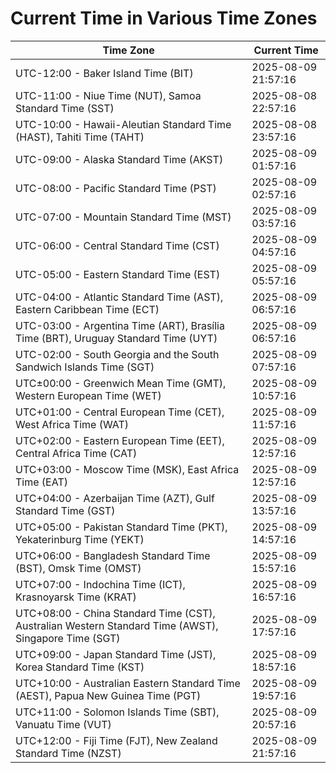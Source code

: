 # Current Time in Various Time Zones

| Time Zone | Current Time |
|-----------|--------------|
| UTC-12:00 - Baker Island Time (BIT) | 2025-08-09 21:57:16 |
| UTC-11:00 - Niue Time (NUT), Samoa Standard Time (SST) | 2025-08-08 22:57:16 |
| UTC-10:00 - Hawaii-Aleutian Standard Time (HAST), Tahiti Time (TAHT) | 2025-08-08 23:57:16 |
| UTC-09:00 - Alaska Standard Time (AKST) | 2025-08-09 01:57:16 |
| UTC-08:00 - Pacific Standard Time (PST) | 2025-08-09 02:57:16 |
| UTC-07:00 - Mountain Standard Time (MST) | 2025-08-09 03:57:16 |
| UTC-06:00 - Central Standard Time (CST) | 2025-08-09 04:57:16 |
| UTC-05:00 - Eastern Standard Time (EST) | 2025-08-09 05:57:16 |
| UTC-04:00 - Atlantic Standard Time (AST), Eastern Caribbean Time (ECT) | 2025-08-09 06:57:16 |
| UTC-03:00 - Argentina Time (ART), Brasília Time (BRT), Uruguay Standard Time (UYT) | 2025-08-09 06:57:16 |
| UTC-02:00 - South Georgia and the South Sandwich Islands Time (SGT) | 2025-08-09 07:57:16 |
| UTC±00:00 - Greenwich Mean Time (GMT), Western European Time (WET) | 2025-08-09 10:57:16 |
| UTC+01:00 - Central European Time (CET), West Africa Time (WAT) | 2025-08-09 11:57:16 |
| UTC+02:00 - Eastern European Time (EET), Central Africa Time (CAT) | 2025-08-09 12:57:16 |
| UTC+03:00 - Moscow Time (MSK), East Africa Time (EAT) | 2025-08-09 12:57:16 |
| UTC+04:00 - Azerbaijan Time (AZT), Gulf Standard Time (GST) | 2025-08-09 13:57:16 |
| UTC+05:00 - Pakistan Standard Time (PKT), Yekaterinburg Time (YEKT) | 2025-08-09 14:57:16 |
| UTC+06:00 - Bangladesh Standard Time (BST), Omsk Time (OMST) | 2025-08-09 15:57:16 |
| UTC+07:00 - Indochina Time (ICT), Krasnoyarsk Time (KRAT) | 2025-08-09 16:57:16 |
| UTC+08:00 - China Standard Time (CST), Australian Western Standard Time (AWST), Singapore Time (SGT) | 2025-08-09 17:57:16 |
| UTC+09:00 - Japan Standard Time (JST), Korea Standard Time (KST) | 2025-08-09 18:57:16 |
| UTC+10:00 - Australian Eastern Standard Time (AEST), Papua New Guinea Time (PGT) | 2025-08-09 19:57:16 |
| UTC+11:00 - Solomon Islands Time (SBT), Vanuatu Time (VUT) | 2025-08-09 20:57:16 |
| UTC+12:00 - Fiji Time (FJT), New Zealand Standard Time (NZST) | 2025-08-09 21:57:16 |
